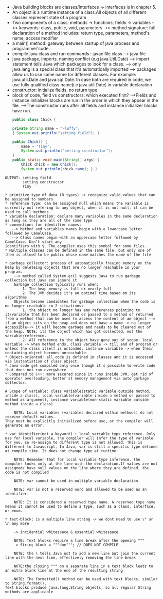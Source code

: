 * Java building blocks are classes/interfaces -> interfaces is in chapter 5. 
* An object is a runtime instance of a class.All objects of all different classes represent state of a program
* Two components of a class: methods -> functions; fields -> variables
   ->> keywords: class, public, void, parameters
   ->> method signature: full declaration of a method includes: return type, parameters, method's name, access modifier
* a main() method: gateway between startup of java process and programmer'code. 
* compile java class and run commands : javac file.class -->  java file
* java package, imports, naming conflict (e.g java.Util.Date)
        --> import statement tells Java which packages to look for a class.
        --> only java.lang is a special class that it's automatically imported
        --> packages allow us to use same name for different classes. For example: java.util.Date and java.sql.Date. In case both are required in code, we use fully qualified class name(i.e java.util.Date) in variable declaration
* constructor: initialize fields, no return type 
* block of code, field vs constructors: which executed first?
    -->Fields and instance initializer blocks are run in the order in which they appear in the file.
    -->The constructor runs after all fields and instance initializer blocks have run.
    ```java
    public class Chick {

    private String name = "Fluffy";
    { System.out.println("setting field"); } 

    public Chick() {
        name = "Tiny";
        System.out.println("setting constructor"); 
    }
    public static void main(String[] args) { 
        Chick chick = new Chick();
        System.out.println(chick.name); } }
```
OUTPUT: setting field
        setting constructor
        Tiny

* primitive type of data (8 types) -> recognize valid values that can be assigned to numbers
* reference type: can be assigned null which means the variable is currently not refering to any object, when it is not null, it can be used to call methods
* variable declaration: declare many variables in the same declaration as long as they are all of the same type
* conventions for identifier names:
   --> Method and variables names begin with a lowercase letter followed by CamelCase.
   --> Class names begin with an uppercase letter followed by CamelCase. Don’t start any
identifiers with $. The compiler uses this symbol for some files.
* Multiple classes can be defined in the same file, but only one of them is allowd to be public whose name matches the name of the file

* garbage collector: process of automatically freeing memory on the heap by deleteing objects that are no longer reachable in your program. 
    --> method called System.gc() suggests Java to run garbage collection but Java can ignore it. 
    Garbage collection typically runs when:
        1. The heap memory is full or nearly full
        2. The JVM decides it's an optimal time based on its algorithms
    Objects become candidates for garbage collection when the code is no longer reachable in 2 situations: 
        1. the object no longer has any references pointing to it/variable that has been declared or passed to a method or returned from a method that can be used to access the content of an object --> if an object sits on the heap and does not have a name -> no longer accessible--> it will become garbage and needs to be cleared out of the heap. NOTE: its the object which has got collected, not the variable/reference. 
        2. All reference to the object have gone out of scope: local variable -> when method ends, class variable -> till end of program or unless the class itself is unloaded, instance variable -> when their containing object becomes unreachable.
* Object-oriented: all code is defined in classes and it is accessed via instantiation of class object.
* Java code get compiled only once though it's possible to write code that does not run everywhere
* Compared to C++: more secured since it runs inside JVM, get rid of operator overloading, better at memory management via auto garbage collector. 

# Scope of variable: class variable(static variable outside method, inside a class), local variable(variable inside a method or passed to method as argument), instance variable(non-static variable outside method inside a class)

    NOTE: Local variables (variables declared within methods) do not receive default values.
They must be explicitly initialized before use, or the compiler will generate an error.

* var identifier(not a keyword) : local variable type reference. Only use for local variable, the compiler will infer the type of variable for you, so re-assign to different type is not allowed. This is different to Javascript, In Java, var is still a specific type defined at compile time. It does not change type at runtime.

    NOTE: Remember that for local variable type inference, the compiler looks only at the line with the declaration.If values are not assigned/ have null values on the line where they are defined, the code is not compiled

    NOTE: var cannot be used in multiple variable declaration

    NOTE: var is not a reserved word and allowed to be used as an identifier.

    NOTE: It is considered a reserved type name. A reserved type name means it cannot be used to define a type, such as a class, interface, or enum.

* text-block: is a multiple line string -> we dont need to use \" or \n any more

    -> incidential whitespace & essential whitespace

    NOTE: Text blocks require a line break after the opening """
    -> String block = """doe"""; // DOES NOT COMPILE 

    NOTE: the \ tells Java not to add a new line but join the current line with the next line, effectively removing the line break

    NOTE:the closing """ on a separate line in a text block leads to an extra blank line at the end of the resulting string

    NOTE: The formatted() method can be used with text blocks, similar to String.format().
Text blocks produce java.lang.String objects, so all regular String methods are applicable


